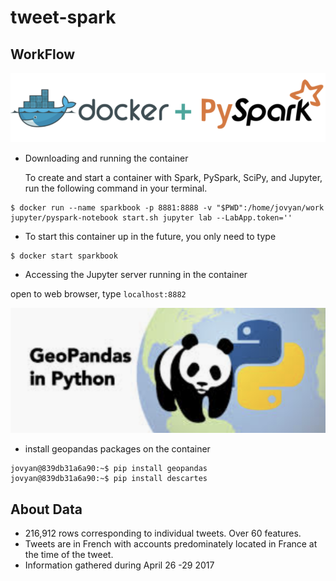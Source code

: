 # tweet-spark

## WorkFlow


![](src/docker_pyspark.png)


- Downloading and running the container
  
  To create and start a container with Spark, PySpark, SciPy, and Jupyter, run the following command in your terminal.

```
$ docker run --name sparkbook -p 8881:8888 -v "$PWD":/home/jovyan/work jupyter/pyspark-notebook start.sh jupyter lab --LabApp.token=''
```

- To start this container up in the future, you only need to type

```
$ docker start sparkbook  
```

- Accessing the Jupyter server running in the container

 open to web browser, type ```localhost:8882```
 
![Geopandas](src/gp.png) 

- install geopandas packages on the container

```$ docker exec -it sparkbook bash
jovyan@839db31a6a90:~$ pip install geopandas
jovyan@839db31a6a90:~$ pip install descartes
```


## About Data
 - 216,912 rows corresponding to individual tweets. Over 60 features.
 - Tweets are in French with accounts predominately located in France at the time of the tweet.
 - Information gathered during April 26 -29 2017
